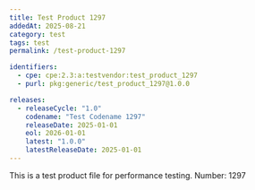 ```yaml
---
title: Test Product 1297
addedAt: 2025-08-21
category: test
tags: test
permalink: /test-product-1297

identifiers:
  - cpe: cpe:2.3:a:testvendor:test_product_1297
  - purl: pkg:generic/test_product_1297@1.0.0

releases:
  - releaseCycle: "1.0"
    codename: "Test Codename 1297"
    releaseDate: 2025-01-01
    eol: 2026-01-01
    latest: "1.0.0"
    latestReleaseDate: 2025-01-01
---
```


This is a test product file for performance testing. Number: 1297
